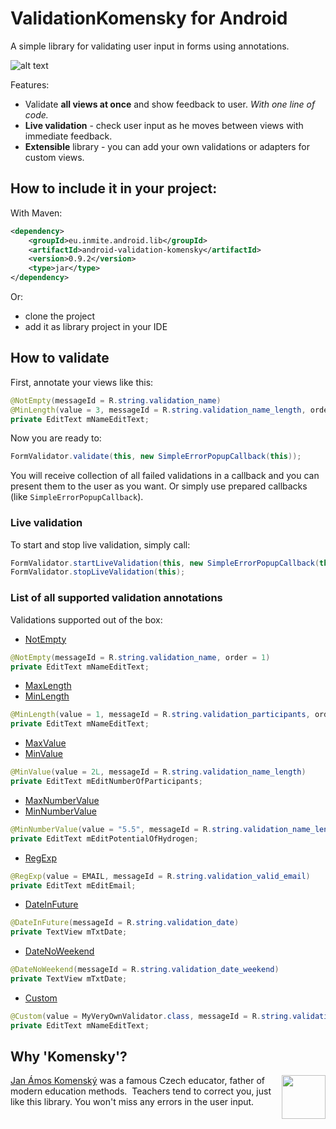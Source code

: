 # ValidationKomensky for Android
A simple library for validating user input in forms using annotations.

![alt text](https://raw.github.com/inmite/android-validation-komensky/master/graphics/demo.png "user input validations")

Features:

 - Validate **all views at once** and show feedback to user. _With one line of code._
 - **Live validation** - check user input as he moves between views with immediate feedback.
 - **Extensible** library - you can add your own validations or adapters for custom views.

## How to include it in your project:

With Maven:
```xml
<dependency>
	<groupId>eu.inmite.android.lib</groupId>
	<artifactId>android-validation-komensky</artifactId>
	<version>0.9.2</version>
	<type>jar</type>
</dependency>
```

Or:

 - clone the project
 - add it as library project in your IDE

## How to validate

First, annotate your views like this:
```java
@NotEmpty(messageId = R.string.validation_name)
@MinLength(value = 3, messageId = R.string.validation_name_length, order = 2)
private EditText mNameEditText;
```

Now you are ready to:
```java
FormValidator.validate(this, new SimpleErrorPopupCallback(this));
```

You will receive collection of all failed validations in a callback and you can present them to the user as you want.
Or simply use prepared callbacks (like `SimpleErrorPopupCallback`).

### Live validation

To start and stop live validation, simply call:
```java
FormValidator.startLiveValidation(this, new SimpleErrorPopupCallback(this));
FormValidator.stopLiveValidation(this);
```

### List of all supported validation annotations

Validations supported out of the box:
 - [NotEmpty](../master/library/src/main/java/eu/inmite/android/lib/validations/form/annotations/NotEmpty.java)

```java
@NotEmpty(messageId = R.string.validation_name, order = 1)
private EditText mNameEditText;
```
 - [MaxLength](../master/library/src/main/java/eu/inmite/android/lib/validations/form/annotations/MaxLength.java)
 - [MinLength](../master/library/src/main/java/eu/inmite/android/lib/validations/form/annotations/MinLength.java)

```java
@MinLength(value = 1, messageId = R.string.validation_participants, order = 2)
private EditText mNameEditText;
```
 - [MaxValue](../master/library/src/main/java/eu/inmite/android/lib/validations/form/annotations/MaxValue.java)
 - [MinValue](../master/library/src/main/java/eu/inmite/android/lib/validations/form/annotations/MinValue.java)

```java
@MinValue(value = 2L, messageId = R.string.validation_name_length)
private EditText mEditNumberOfParticipants;
```
 - [MaxNumberValue](../master/library/src/main/java/eu/inmite/android/lib/validations/form/annotations/MaxNumber.java)
 - [MinNumberValue](../master/library/src/main/java/eu/inmite/android/lib/validations/form/annotations/MinNumberValue.java)

```java
@MinNumberValue(value = "5.5", messageId = R.string.validation_name_length)
private EditText mEditPotentialOfHydrogen;
```
 - [RegExp](../master/library/src/main/java/eu/inmite/android/lib/validations/form/annotations/RegExp.java)

```java
@RegExp(value = EMAIL, messageId = R.string.validation_valid_email)
private EditText mEditEmail;
```
 - [DateInFuture](../master/library/src/main/java/eu/inmite/android/lib/validations/form/annotations/DateInFuture.java)

```java
@DateInFuture(messageId = R.string.validation_date)
private TextView mTxtDate;
```
 - [DateNoWeekend](../master/library/src/main/java/eu/inmite/android/lib/validations/form/annotations/DateNoWeekend.java)

```java
@DateNoWeekend(messageId = R.string.validation_date_weekend)
private TextView mTxtDate;
```
 - [Custom](../master/library/src/main/java/eu/inmite/android/lib/validations/form/annotations/Custom.java)

```java
@Custom(value = MyVeryOwnValidator.class, messageId = R.string.validation_custom)
private EditText mNameEditText;
```

## Why 'Komensky'?

<img src="http://upload.wikimedia.org/wikipedia/commons/c/ce/Johan_amos_comenius_1592-1671.jpg" width="70"  align="right"/>

[Jan Ámos Komenský](http://en.wikipedia.org/wiki/John_Amos_Comenius)  was a famous Czech educator, father of modern education methods.&nbsp;
Teachers tend to correct you, just like this library. You won't miss any errors in the user input.

